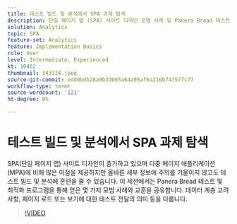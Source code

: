 ```yaml
---
title: 테스트 빌드 및 분석에서 SPA 과제 탐색
description: 단일 페이지 앱 (SPA) 사이트 디자인 모범 사례 및 Panera Bread 테스트 및 최적화 프로그램에서 얻은 교훈. 데이터 계층 고려 사항, 페이지 로드 또는 보기에 대한 테스트 전달의 영향을 다룹니다
solution: Analytics
topic: SPA
feature-set: Analytics
feature: Implementation Basics
role: User
level: Intermediate, Experienced
kt: 10462
thumbnail: 343324.jpeg
source-git-commit: edd0bdb28a9b3d065a64a95af6a216b747577c77
workflow-type: tm+mt
source-wordcount: '121'
ht-degree: 0%

---
```


# 테스트 빌드 및 분석에서 SPA 과제 탐색

SPA(단일 페이지 앱) 사이트 디자인이 증가하고 있으며 다중 페이지 애플리케이션(MPA)에 비해 많은 이점을 제공하지만 올바른 세부 정보에 주의를 기울이지 않고도 테스트 빌드 및 분석에 혼란을 줄 수 있습니다. 이 세션에서는 Panera Bread 테스트 및 최적화 프로그램을 통해 얻은 몇 가지 모범 사례와 교훈을 공유합니다. 데이터 계층 고려 사항, 페이지 로드 또는 보기에 대한 테스트 전달의 의미 등을 다룹니다.

>[!VIDEO](https://video.tv.adobe.com/v/343324/?quality=12&learn=on)
